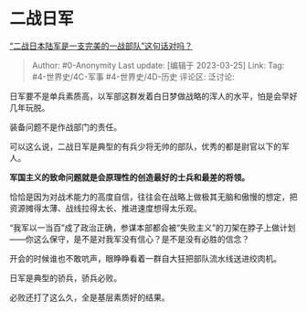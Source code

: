 # 二战日军
[“二战日本陆军是一支完美的一战部队”这句话对吗？](https://www.zhihu.com/question/341841768/answer/1445650668)

> Author: #0-Anonymity
> Last update: [编辑于 2023-03-25]
> Link:
> Tag: #4-世界史/4C-军事 #4-世界史/4D-历史
> 评论区:
> 泛讨论:

日军要不是单兵素质高，以军部这群发着白日梦做战略的浑人的水平，怕是会早好几年玩脱。

装备问题不是作战部门的责任。

可以这么说，二战日军是典型的有兵少将无帅的部队，优秀的都是尉官以下的军人。

**军国主义的致命问题就是会原理性的创造最好的士兵和最差的将领。**

恰恰是因为对战术能力的高度自信，往往会在战略上做极其无脑和傲慢的想定，把资源摊得太薄、战线拉得太长、推进速度想得太乐观。

“我军以一当百”成了政治正确，参谋本部都会被“失败主义”的刀架在脖子上做计划——你这么保守，是不是对我军没有信心？是不是没有必胜的信念？

开会的时候谁也不敢吭声，眼睁睁看着一群自大狂把部队流水线送进绞肉机。

日军是典型的骄兵，骄兵必败。

必败还打了这么久，全是基层素质好的结果。
